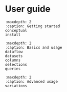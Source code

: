 # User guide

```{toctree}
:maxdepth: 2
:caption: Getting started
conceptual
install
```

```{toctree}
:maxdepth: 2
:caption: Basics and usage
dataflow
datasets
columns
selections
queries
```

```{toctree}
:maxdepth: 2
:caption: Advanced usage
variations
```
